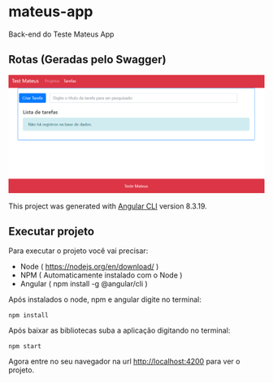 # mateus-app
Back-end do Teste Mateus App

## Rotas (Geradas pelo Swagger)
  ![alt text](https://raw.githubusercontent.com/enosgomes/mateus-test-frontend/master/src/assets/telainicial.png)

This project was generated with [Angular CLI](https://github.com/angular/angular-cli) version 8.3.19.

## Executar projeto
Para executar o projeto você vai precisar:
- Node ( https://nodejs.org/en/download/ ) 
- NPM ( Automaticamente instalado com o Node )
- Angular ( npm install -g @angular/cli )

Após instalados o node, npm e angular digite no terminal:

````
npm install
````

Após baixar as bibliotecas suba a aplicação digitando no terminal:

````
npm start
````

Agora entre no seu navegador na url <http://localhost:4200> para ver o projeto.

